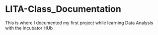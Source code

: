 # LITA-Class_Documentation
This is where I documented my first project while learning Data Analysis with the Incubator HUb
